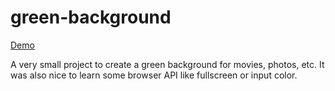 # green-background

[Demo](https://friedrith.github.io/green-background/)

A very small project to create a green background for movies, photos, etc. It was also nice to learn some browser API like fullscreen or input color.

